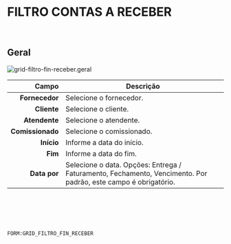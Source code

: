# FILTRO CONTAS A RECEBER
<br>

## Geral
![grid-filtro-fin-receber.geral](https://raw.githubusercontent.com/netforcews/docs-siscom/master/geral/imagens/grid-filtro-fin-receber.geral.png)

Campo | Descrição
--:|---
**Fornecedor** | Selecione o fornecedor.
**Cliente** | Selecione o cliente.
**Atendente** | Selecione o atendente.
**Comissionado** | Selecione o comissionado.
**Início** | Informe a data do início.
**Fim** | Informe a data do fim.
**Data por** | Selecione o data. Opções: Entrega / Faturamento, Fechamento, Vencimento. Por padrão, este campo é obrigatório.
<br>
<br>
<br>
<br>

```FORM:GRID_FILTRO_FIN_RECEBER```
